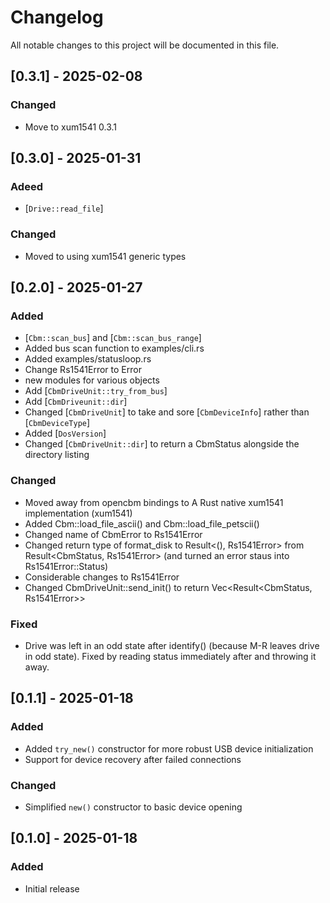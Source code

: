 # Changelog
All notable changes to this project will be documented in this file.

## [0.3.1] - 2025-02-08
### Changed
- Move to xum1541 0.3.1

## [0.3.0] - 2025-01-31
### Adeed
- [`Drive::read_file`]

### Changed
- Moved to using xum1541 generic types

## [0.2.0] - 2025-01-27
### Added
- [`Cbm::scan_bus`] and [`Cbm::scan_bus_range`]
- Added bus scan function to examples/cli.rs
- Added examples/statusloop.rs
- Change Rs1541Error to Error
- new modules for various objects
- Add [`CbmDriveUnit::try_from_bus`]
- Add [`CbmDriveunit::dir`]
- Changed [`CbmDriveUnit`] to take and sore [`CbmDeviceInfo`] rather than [`CbmDeviceType`]
- Added [`DosVersion`]
- Changed [`CbmDriveUnit::dir`] to return a CbmStatus alongside the directory listing

### Changed
- Moved away from opencbm bindings to A Rust native xum1541 implementation (xum1541)
- Added Cbm::load_file_ascii() and Cbm::load_file_petscii()
- Changed name of CbmError to Rs1541Error
- Changed return type of format_disk to Result<(), Rs1541Error> from Result<CbmStatus, Rs1541Error> (and turned an error staus into Rs1541Error::Status)
- Considerable changes to Rs1541Error
- Changed CbmDriveUnit::send_init() to return Vec<Result<CbmStatus, Rs1541Error>>

### Fixed
- Drive was left in an odd state after identify() (because M-R leaves drive in odd state).  Fixed by reading status immediately after and throwing it away.

## [0.1.1] - 2025-01-18
### Added
- Added `try_new()` constructor for more robust USB device initialization
- Support for device recovery after failed connections

### Changed
- Simplified `new()` constructor to basic device opening

## [0.1.0] - 2025-01-18
### Added
- Initial release
